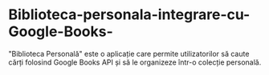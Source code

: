 # Biblioteca-personala-integrare-cu-Google-Books-
"Biblioteca Personală" este o aplicație care permite utilizatorilor să caute cărți folosind Google Books API și să le organizeze într-o colecție personală.
